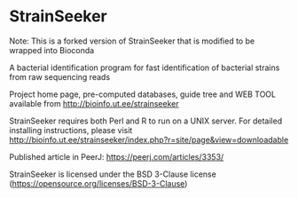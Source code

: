 # StrainSeeker
Note: This is a forked version of StrainSeeker that is modified to be wrapped into Bioconda

A bacterial identification program for fast identification of bacterial strains from raw sequencing reads

Project home page, pre-computed databases, guide tree and WEB TOOL available from http://bioinfo.ut.ee/strainseeker

StrainSeeker requires both Perl and R to run on a UNIX server. For detailed installing instructions, please visit http://bioinfo.ut.ee/strainseeker/index.php?r=site/page&view=downloadable


Published article in PeerJ: https://peerj.com/articles/3353/

StrainSeeker is licensed under the BSD 3-Clause license (https://opensource.org/licenses/BSD-3-Clause) 
